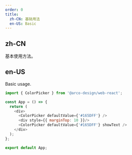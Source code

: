 ```yaml
---
order: 0
title:
  zh-CN: 基础用法
  en-US: Basic
---
```


## zh-CN

基本使用方法。

## en-US

Basic usage.

```js
import { ColorPicker } from '@arco-design/web-react';

const App = () => {
  return (
    <div>
      <ColorPicker defaultValue={'#165DFF'} />
      <div style={{ marginTop: 10 }}/>
      <ColorPicker defaultValue={'#165DFF'} showText />
    </div>
  );
};

export default App;
```
